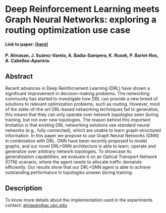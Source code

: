 # Deep Reinforcement Learning meets Graph Neural Networks: exploring a routing optimization use case
#### Link to paper: [[here](https://arxiv.org/abs/1910.07421)]
#### P. Almasan, J. Suárez-Varela, A. Badia-Sampera, K. Rusek, P. Barlet-Ros, A. Cabellos-Aparicio.
 
## Abstract
Recent advances in Deep Reinforcement Learning (DRL) have shown a significant improvement in decision-making problems. The networking community has started to investigate how DRL can provide a new breed of solutions to relevant optimization problems, such as routing. However, most of the state-of-the-art DRL-based networking techniques fail to generalize, this means that they can only operate over network topologies seen during training, but not over new topologies. The reason behind this important limitation is that existing DRL networking solutions use standard neural networks (e.g., fully connected), which are unable to learn graph-structured information. In this paper we propose to use Graph Neural Networks (GNN) in combination with DRL. GNN have been recently proposed to model graphs, and our novel DRL+GNN architecture is able to learn, operate and generalize over arbitrary network topologies. To showcase its generalization capabilities, we evaluate it on an Optical Transport Network (OTN) scenario, where the agent needs to allocate traffic demands efficiently. Our results show that our DRL+GNN agent is able to achieve outstanding performance in topologies unseen during training.  
 
## Description

To know more details about the implementation used in the experiments contact: [almasan@ac.upc.edu](mailto:almasan@ac.upc.edu?subject=[GitHub]%20Source%20code%20DRL+GNN)